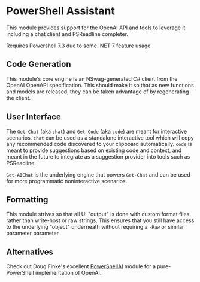 # PowerShell Assistant

This module provides support for the OpenAI API and tools to leverage it including a chat client and PSReadline completer.

Requires Powershell 7.3 due to some .NET 7 feature usage.

## Code Generation

This module's core engine is an NSwag-generated C# client from the OpenAI OpenAPI specification. This should make it so that as new functions and models are released, they can be taken advantage of by regenerating the client.

## User Interface

The `Get-Chat` (aka `chat`) and `Get-Code` (aka `code`) are meant for interactive scenarios. `chat` can be used as a standalone interactive tool which will copy any recommended code discovered to your clipboard automatically. `code` is meant to provide suggestions based on existing code and context, and meant in the future to integrate as a suggestion provider into tools such as PSReadline.

`Get-AIChat` is the underlying engine that powers `Get-Chat` and can be used for more programmatic noninteractive scenarios.

## Formatting

This module strives so that all UI "output" is done with custom format files rather than write-host or raw strings. This ensures that you still have access to the underlying "object" underneath without requiring a `-Raw` or similar parameter parameter

## Alternatives

Check out Doug Finke's excellent [PowerShellAI](https://github.com/dfinke/PowerShellAI) module for a pure-PowerShell implementation of OpenAI.
